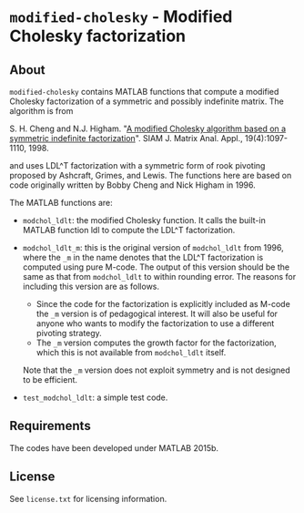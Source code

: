 `modified-cholesky` - Modified Cholesky factorization
==========

About
-----

`modified-cholesky` contains MATLAB functions that 
compute a modified Cholesky factorization of a symmetric and possibly
indefinite matrix. The algorithm is from

S. H. Cheng and N.J. Higham.
"[A modified Cholesky algorithm based on a symmetric indefinite
  factorization](http://dx.doi.org/10.1137/S0895479896302898)".
SIAM J. Matrix Anal. Appl., 19(4):1097-1110, 1998.

and uses LDL^T factorization with a symmetric form of rook pivoting
proposed by Ashcraft, Grimes, and Lewis.  The functions here are based on
code originally written by Bobby Cheng and Nick Higham in 1996.

The MATLAB functions are:

* `modchol_ldlt`: the modified Cholesky function.  It calls the built-in
  MATLAB function ldl to compute the LDL^T factorization.

* `modchol_ldlt_m`: this is the original version of `modchol_ldlt` from 1996,
  where the `_m` in the name denotes that the LDL^T factorization is computed
  using pure M-code.
  The output of this version should be the same as that from `modchol_ldlt`
  to within rounding error.  The reasons for including this version are as
  follows.
  * Since the code for the factorization is explicitly included as M-code
    the `_m` version is of pedagogical interest.  It will also be useful
    for anyone who wants to modify the factorization to use a different
    pivoting strategy.
  * The `_m` version computes the growth factor for the factorization,
    which this is not available from `modchol_ldlt` itself.

  Note that the `_m` version does not exploit symmetry and is not designed to be
  efficient.  

* `test_modchol_ldlt`: a simple test code.

Requirements
-------------

The codes have been developed under MATLAB 2015b.

License
-------

See `license.txt` for licensing information.
